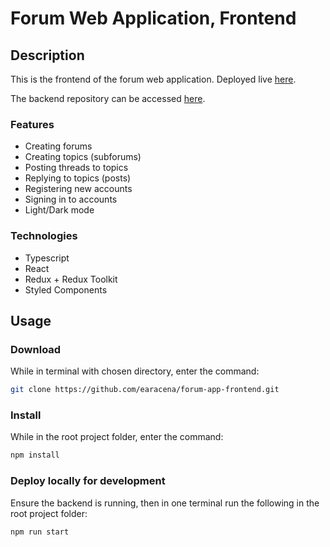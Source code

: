 # Forum Web Application, Frontend

## Description

This is the frontend of the forum web application. Deployed live [here](https://forum-app-frontend.onrender.com/).

The backend repository can be accessed [here](https://github.com/earacena/forum-app-backend).

### Features

* Creating forums
* Creating topics (subforums)
* Posting threads to topics
* Replying to topics (posts)
* Registering new accounts
* Signing in to accounts
* Light/Dark mode

### Technologies

* Typescript
* React
* Redux + Redux Toolkit
* Styled Components

## Usage

### Download

While in terminal with chosen directory, enter the command:

```bash
git clone https://github.com/earacena/forum-app-frontend.git
```

### Install

While in the root project folder, enter the command:

```bash
npm install
```

### Deploy locally for development

Ensure the backend is running, then in one terminal run the following in the root project folder:

```bash
npm run start
```
